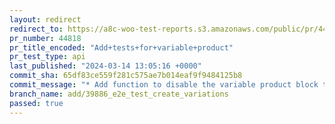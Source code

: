 ```yaml
---
layout: redirect
redirect_to: https://a8c-woo-test-reports.s3.amazonaws.com/public/pr/44818/api/index.html
pr_number: 44818
pr_title_encoded: "Add+tests+for+variable+product"
pr_test_type: api
last_published: "2024-03-14 13:05:16 +0000"
commit_sha: 65df83ce559f281c575ae7b014eaf9f9484125b8
commit_message: "* Add function to disable the variable product block tour"
branch_name: add/39886_e2e_test_create_variations
passed: true
---
```


